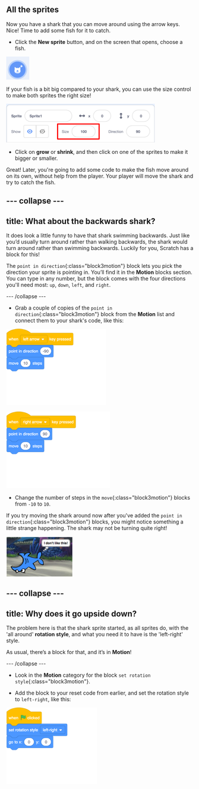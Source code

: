 ## All the sprites

Now you have a shark that you can move around using the arrow keys. Nice! Time to add some fish for it to catch.

+ Click the **New sprite** button, and on the screen that opens, choose a fish.

![The New sprite button](images/spritesNewFromLibrary.png)

If your fish is a bit big compared to your shark, you can use the size control to make both sprites the right size!

![Sprite size control](images/sprites2.png)

+ Click on **grow** or **shrink**, and then click on one of the sprites to make it bigger or smaller.

Great! Later, you're going to add some code to make the fish move around on its own, without help from the player. Your player will move the shark and try to catch the fish.

--- collapse ---
---
title: What about the backwards shark?
---

It does look a little funny to have that shark swimming backwards. Just like you’d usually turn around rather than walking backwards, the shark would turn around rather than swimming backwards. Luckily for you, Scratch has a block for this!

The `point in direction`{:class="block3motion"} block lets you pick the direction your sprite is pointing in. You’ll find it in the **Motion** blocks section. You can type in any number, but the block comes with the four directions you'll need most: `up`, `down`, `left`, and `right`.

--- /collapse ---

+ Grab a couple of copies of the `point in direction`{:class="block3motion"} block from the **Motion** list and connect them to your shark's code, like this: 

![blocks_1546293843_497814](images/blocks_1546293843_497814.png)

![blocks_1546293844_584624](images/blocks_1546293844_584624.png)

+ Change the number of steps in the `move`{:class="block3motion"} blocks from `-10` to `10`.

If you try moving the shark around now after you've added the `point in direction`{:class="block3motion"} blocks, you might notice something a little strange happening. The shark may not be turning quite right! 

![Upside down shark](images/spritesUpsideDown.png)

--- collapse ---
---
title: Why does it go upside down?
---

The problem here is that the shark sprite started, as all sprites do, with the 'all around' **rotation style**, and what you need it to have is the 'left-right' style.

As usual, there’s a block for that, and it’s in **Motion**! 

--- /collapse ---

+ Look in the **Motion** category for the block `set rotation style`{:class="block3motion"}.

+ Add the block to your reset code from earlier, and set the rotation style to `left-right`, like this: 

![blocks_1546293845_665328](images/blocks_1546293845_665328.png)
